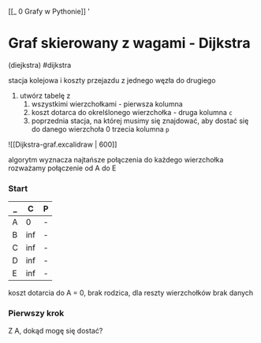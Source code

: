 [[_ 0 Grafy w Pythonie]]
'
# Graf skierowany z wagami - Dijkstra
(diejkstra)
#dijkstra

stacja kolejowa i koszty przejazdu z jednego węzła do drugiego 

1. utwórz tabelę z
	1. wszystkimi wierzchołkami  - pierwsza kolumna
	2. koszt dotarca do okrelślonego wierzchołka - druga kolumna `c`
	3. poprzednia stacja, na której musimy się znajdować, aby dostać się do danego wierzchoła 0 trzecia kolumna `p`


![[Dijkstra-graf.excalidraw | 600]]

algorytm wyznacza najtańsze połączenia do każdego wierzchołka
rozważamy połączenie od A do E

### Start
  _  | C | P
 --- | ---| ---
 A | 0 | - 
 B | inf | - 
 C | inf | - 
 D | inf | -
 E | inf | -

koszt dotarcia do A = 0, brak rodzica, dla reszty wierzchołków brak danych

### Pierwszy krok
Z A, dokąd mogę się dostać?










